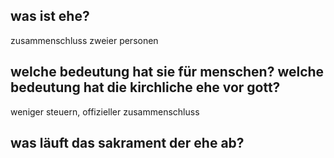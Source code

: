 ## was ist ehe?
zusammenschluss zweier personen

## welche bedeutung hat sie für menschen? welche bedeutung hat die kirchliche ehe vor gott?
weniger steuern, offizieller zusammenschluss


## was läuft das sakrament der ehe ab?